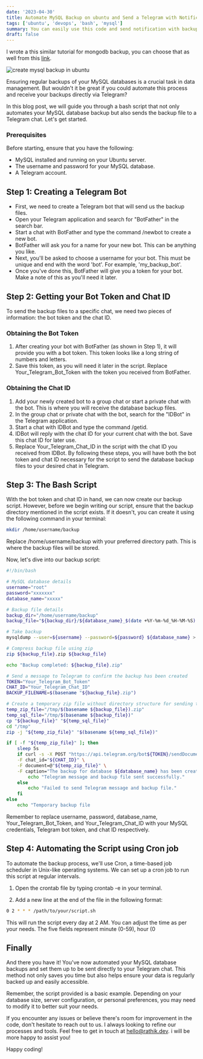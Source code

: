 ```yaml
---
date: '2023-04-30'
title: Automate MySQL Backup on ubuntu and Send a Telegram with Notification
tags: ['ubuntu', 'devops', 'bash', 'mysql']
summary: You can easily use this code and send notification with backup-file to telegram after create backup.
draft: false
---
```


I wrote a this similar tutorial for mongodb backup, you can choose that as well from this [link](https://www.rathik.dev/blog/mongodb-backup-locally-with-telegram-notification).

![create mysql backup in ubuntu](/static/images/mysql-backup/mysql-backup-ubuntu.jpg)

Ensuring regular backups of your MySQL databases is a crucial task in data management. But wouldn't it be great if you could automate this process and receive your backups directly via Telegram?

In this blog post, we will guide you through a bash script that not only automates your MySQL database backup but also sends the backup file to a Telegram chat. Let's get started.

### Prerequisites

Before starting, ensure that you have the following:

- MySQL installed and running on your Ubuntu server.
- The username and password for your MySQL database.
- A Telegram account.

## Step 1: Creating a Telegram Bot

- First, we need to create a Telegram bot that will send us the backup files.
- Open your Telegram application and search for "BotFather" in the search bar.
- Start a chat with BotFather and type the command /newbot to create a new bot.
- BotFather will ask you for a name for your new bot. This can be anything you like.
- Next, you'll be asked to choose a username for your bot. This must be unique and end with the word 'bot'. For example, 'my_backup_bot'.
- Once you've done this, BotFather will give you a token for your bot. Make a note of this as you'll need it later.

## Step 2: Getting your Bot Token and Chat ID

To send the backup files to a specific chat, we need two pieces of information: the bot token and the chat ID.

### Obtaining the Bot Token

1. After creating your bot with BotFather (as shown in Step 1), it will provide you with a bot token. This token looks like a long string of numbers and letters.
2. Save this token, as you will need it later in the script. Replace Your_Telegram_Bot_Token with the token you received from BotFather.

### Obtaining the Chat ID

1. Add your newly created bot to a group chat or start a private chat with the bot. This is where you will receive the database backup files.
2. In the group chat or private chat with the bot, search for the "IDBot" in the Telegram application.
3. Start a chat with IDBot and type the command /getid.
4. IDBot will reply with the chat ID for your current chat with the bot. Save this chat ID for later use.
5. Replace Your_Telegram_Chat_ID in the script with the chat ID you received from IDBot.
   By following these steps, you will have both the bot token and chat ID necessary for the script to send the database backup files to your desired chat in Telegram.

## Step 3: The Bash Script

With the bot token and chat ID in hand, we can now create our backup script. However, before we begin writing our script, ensure that the backup directory mentioned in the script exists. If it doesn't, you can create it using the following command in your terminal:

```bash
mkdir /home/username/backup
```

Replace /home/username/backup with your preferred directory path. This is where the backup files will be stored.

Now, let's dive into our backup script:

```bash
#!/bin/bash

# MySQL database details
username="root"
password="xxxxxxx"
database_name="xxxxx"

# Backup file details
backup_dir="/home/username/backup"
backup_file="${backup_dir}/${database_name}_$(date +%Y-%m-%d_%H-%M-%S).sql"

# Take backup
mysqldump --user=${username} --password=${password} ${database_name} > ${backup_file}

# Compress backup file using zip
zip ${backup_file}.zip ${backup_file}

echo "Backup completed: ${backup_file}.zip"

# Send a message to Telegram to confirm the backup has been created
TOKEN="Your_Telegram_Bot_Token"
CHAT_ID="Your_Telegram_Chat_ID"
BACKUP_FILENAME=$(basename "${backup_file}.zip")

# Create a temporary zip file without directory structure for sending to Telegram
temp_zip_file="/tmp/$(basename ${backup_file}).zip"
temp_sql_file="/tmp/$(basename ${backup_file})"
cp "${backup_file}" "${temp_sql_file}"
cd "/tmp"
zip -j "${temp_zip_file}" "$(basename ${temp_sql_file})"

if [ -f "${temp_zip_file}" ]; then
    sleep 5s
    if curl -s -X POST "https://api.telegram.org/bot${TOKEN}/sendDocument" \
    -F chat_id="${CHAT_ID}" \
    -F document=@"${temp_zip_file}" \
    -F caption="The backup for database ${database_name} has been created. Backup file name: ${BACKUP_FILENAME}"; then
        echo "Telegram message and backup file sent successfully."
    else
        echo "Failed to send Telegram message and backup file."
    fi
else
    echo "Temporary backup file

```

Remember to replace username, password, database_name, Your_Telegram_Bot_Token, and Your_Telegram_Chat_ID with your MySQL credentials, Telegram bot token, and chat ID respectively.

## Step 4: Automating the Script using Cron job

To automate the backup process, we'll use Cron, a time-based job scheduler in Unix-like operating systems. We can set up a cron job to run this script at regular intervals.

1. Open the crontab file by typing crontab -e in your terminal.

2. Add a new line at the end of the file in the following format:

```bash
0 2 * * * /path/to/your/script.sh
```

This will run the script every day at 2 AM. You can adjust the time as per your needs. The five fields represent minute (0-59), hour (0

## Finally

And there you have it! You've now automated your MySQL database backups and set them up to be sent directly to your Telegram chat. This method not only saves you time but also helps ensure your data is regularly backed up and easily accessible.

Remember, the script provided is a basic example. Depending on your database size, server configuration, or personal preferences, you may need to modify it to better suit your needs.

If you encounter any issues or believe there's room for improvement in the code, don't hesitate to reach out to us. I always looking to refine our processes and tools. Feel free to get in touch at hello@rathik.dev. i will be more happy to assist you!

Happy coding!
